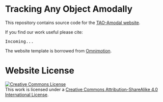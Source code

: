 # Tracking Any Object Amodally

This repository contains source code for the [TAO-Amodal website](https://tao-amodal.github.io).

If you find our work useful please cite:
<pre>
Incoming...
</pre>

The website template is borrowed from [Omnimotion](https://omnimotion.github.io/).


# Website License
<a rel="license" href="http://creativecommons.org/licenses/by-sa/4.0/"><img alt="Creative Commons License" style="border-width:0" src="https://i.creativecommons.org/l/by-sa/4.0/88x31.png" /></a><br />This work is licensed under a <a rel="license" href="http://creativecommons.org/licenses/by-sa/4.0/">Creative Commons Attribution-ShareAlike 4.0 International License</a>.
